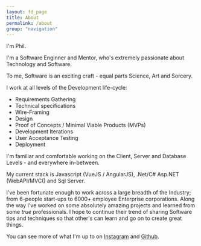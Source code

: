 ```yaml
---
layout: fd_page
title: About
permalink: /about
group: "navigation"
---
```

I'm Phil.

I'm a Software Enginner and Mentor, who's extremely passionate about Technology and Software.

To me, Software is an exciting craft - equal parts Science, Art and Sorcery.

I work at all levels of the Development life-cycle:
* Requirements Gathering
* Technical specifications
* Wire-Framing
* Design
* Proof of Concepts / Minimal Viable Products (MVPs)
* Development Iterations
* User Acceptance Testing
* Deployment

I'm familiar and comfortable working on the Client, Server and Database Levels - and everywhere in-between.

My current stack is Javascript (VueJS / AngularJS), .Net/C# Asp.NET (WebAPI/MVC() and Sql Server.

I've been fortunate enough to work across a large breadth of the Industry; from 6-people start-ups to 6000+ employee Enterprise corporations.
Along the way I've worked on some absolutely amazing projects and learned from some *true* professionals.
I hope to continue their trend of sharing Software tips and techniques so that other's can learn and go on to create great things.

You can see more of what I'm up to on [Instagram][instagram] and [Github][github].

[instagram]: https://www.instagram.com/fiddlydigital
[github]: https://github.com/fiddlydigital